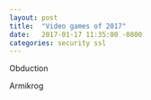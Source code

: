 ```yaml
---
layout: post
title:  "Video games of 2017"
date:   2017-01-17 11:35:00 -0800
categories: security ssl
---
```


Obduction

Armikrog